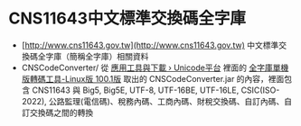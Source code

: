 CNS11643中文標準交換碼全字庫
============================

* [http://www.cns11643.gov.tw](http://www.cns11643.gov.tw) 中文標準交換碼全字庫（簡稱全字庫）相關資料
* CNSCodeConverter/ 從 [應用工具與下載 › Unicode平台](http://www.cns11643.gov.tw/AIDB/download.do?name=%E5%80%8B%E4%BA%BA%E9%9B%BB%E8%85%A6%E9%80%A0%E5%AD%97%E8%99%95%E7%90%86%E5%B7%A5%E5%85%B7%3EUnicode%E5%B9%B3%E5%8F%B0) 裡面的 [全字庫單機版轉碼工具-Linux版 100.1版](http://www.cns11643.gov.tw/AIDB/file.do?path=download%2F%E5%80%8B%E4%BA%BA%E9%9B%BB%E8%85%A6%E9%80%A0%E5%AD%97%E8%99%95%E7%90%86%E5%B7%A5%E5%85%B7%601q%60Unicode%E5%B9%B3%E5%8F%B0%601q%60%E5%85%A8%E5%AD%97%E5%BA%AB%E5%96%AE%E6%A9%9F%E7%89%88%E8%BD%89%E7%A2%BC%E5%B7%A5%E5%85%B7%28Linux%E7%89%88%29%2Fname%2Fcnscodeconvertor-100-1.linux.sh) 取出的 CNSCodeConverter.jar 的內容，裡面包含 CNS11643 與 Big5, Big5E, UTF-8, UTF-16BE, UTF-16LE, CSIC(ISO-2022), 公路監理(電信碼)、稅務內碼、工商內碼、財稅交換碼、自訂內碼、自訂交換碼之間的轉換
